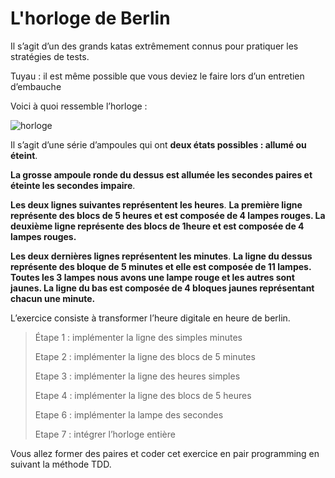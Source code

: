 # L'horloge de Berlin
Il s’agit d’un des grands katas extrêmement connus pour pratiquer les stratégies de tests.

Tuyau : il est même possible que vous deviez le faire lors d’un entretien d’embauche

Voici à quoi ressemble l’horloge :

![horloge](https://i.imgur.com/gNvO08C.png "horloge")

Il s’agit d’une série d’ampoules qui ont **deux états possibles : allumé ou éteint**.

**La grosse ampoule ronde du dessus est allumée les secondes paires et éteinte les secondes impaire**.

**Les deux lignes suivantes représentent les heures**. **La première ligne représente des blocs de 5 heures et est composée de 4 lampes rouges. La deuxième ligne représente des blocs de 1heure et est composée de 4 lampes rouges.**

**Les deux dernières lignes représentent les minutes**. **La ligne du dessus représente des bloque de 5 minutes et elle est composée de 11 lampes. Toutes les 3 lampes nous avons une lampe rouge et les autres sont jaunes. La ligne du bas est composée de 4 bloques jaunes représentant chacun une minute.**

L’exercice consiste à transformer l’heure digitale en heure de berlin.

> Étape 1 : implémenter la ligne des simples minutes
>
> Etape 2 : implémenter la ligne des blocs de 5 minutes
>
> Etape 3 : implémenter la ligne des heures simples
>
> Etape 4 : implémenter la ligne des blocs de 5 heures
>
> Etape 6 : implémenter la lampe des secondes
>
> Etape 7 : intégrer l’horloge entière

Vous allez former des paires et coder cet exercice en pair programming en suivant la méthode TDD.